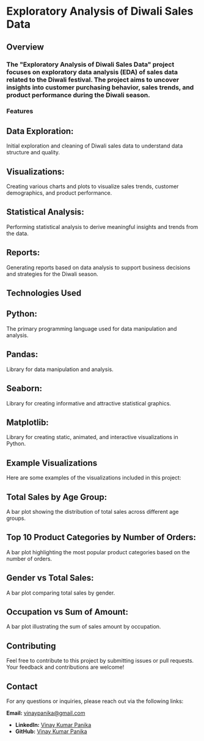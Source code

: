 # Exploratory Analysis of Diwali Sales Data

## Overview
### The "Exploratory Analysis of Diwali Sales Data" project focuses on exploratory data analysis (EDA) of sales data related to the Diwali festival. The project aims to uncover insights into customer purchasing behavior, sales trends, and product performance during the Diwali season.

### Features
## Data Exploration: 
Initial exploration and cleaning of Diwali sales data to understand data structure and quality.

## Visualizations: 
Creating various charts and plots to visualize sales trends, customer demographics, and product performance.

## Statistical Analysis: 
Performing statistical analysis to derive meaningful insights and trends from the data.

## Reports:
Generating reports based on data analysis to support business decisions and strategies for the Diwali season.
## Technologies Used
## Python: 
The primary programming language used for data manipulation and analysis.

## Pandas: 
Library for data manipulation and analysis.

## Seaborn: 
Library for creating informative and attractive statistical graphics.

## Matplotlib:
Library for creating static, animated, and interactive visualizations in Python.


## Example Visualizations
Here are some examples of the visualizations included in this project:

## Total Sales by Age Group:
A bar plot showing the distribution of total sales across different age groups.

## Top 10 Product Categories by Number of Orders: 
A bar plot highlighting the most popular product categories based on the number of orders.


## Gender vs Total Sales: 
A bar plot comparing total sales by gender.

## Occupation vs Sum of Amount: 
A bar plot illustrating the sum of sales amount by occupation.

## Contributing
Feel free to contribute to this project by submitting issues or pull requests. Your feedback and contributions are welcome!

## Contact
For any questions or inquiries, please reach out via the following links:

**Email:** vinaypanika@gmail.com
- **LinkedIn:** [Vinay Kumar Panika](https://www.linkedin.com/in/vinaykumarpanika)
- **GitHub:** [Vinay Kumar Panika](https://github.com/Vinaypanika)
